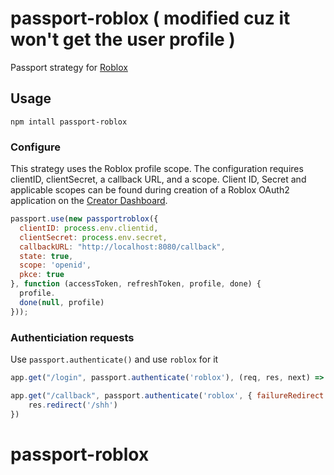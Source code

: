  # passport-roblox ( modified cuz it won't get the user profile )


 Passport strategy for [Roblox](https://roblox.com)
 
 ## Usage
 `npm intall passport-roblox`
 
 ### Configure
 This strategy uses the Roblox profile scope. The configuration requires clientID, clientSecret, a callback URL, and a scope.
 Client ID, Secret and applicable scopes can be found during creation of a Roblox OAuth2 application on the [Creator Dashboard](https://create.roblox.com/credentials).
 
```js
passport.use(new passportroblox({
  clientID: process.env.clientid,
  clientSecret: process.env.secret,
  callbackURL: "http://localhost:8080/callback",
  state: true,
  scope: 'openid',
  pkce: true
}, function (accessToken, refreshToken, profile, done) {
  profile.
  done(null, profile)
}));
```

### Authenticiation requests
Use `passport.authenticate()` and use `roblox` for it

```js
app.get("/login", passport.authenticate('roblox'), (req, res, next) => { });

app.get("/callback", passport.authenticate('roblox', { failureRedirect: '/authfail'}), async (req, res) => {
    res.redirect('/shh')
})
```
 
# passport-roblox
